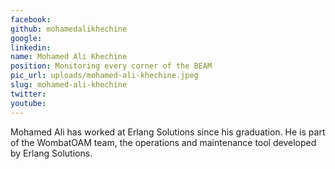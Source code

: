```yaml
---
facebook: 
github: mohamedalikhechine
google: 
linkedin: 
name: Mohamed Ali Khechine
position: Monitoring every corner of the BEAM
pic_url: uploads/mohamed-ali-khechine.jpeg
slug: mohamed-ali-khechine
twitter: 
youtube: 
---
```

<p>Mohamed Ali has worked at Erlang Solutions since his graduation. He is part of the WombatOAM team, the operations and maintenance tool developed by Erlang Solutions.</p>

